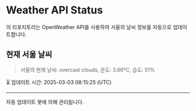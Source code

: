 
# Weather API Status

이 리포지토리는 OpenWeather API를 사용하여 서울의 날씨 정보를 자동으로 업데이트합니다.

## 현재 서울 날씨
> 서울의 현재 날씨: overcast clouds, 온도: 3.66°C, 습도: 51%

⏳ 업데이트 시간: 2025-03-03 08:15:25 (UTC)

---
자동 업데이트 봇에 의해 관리됩니다.
